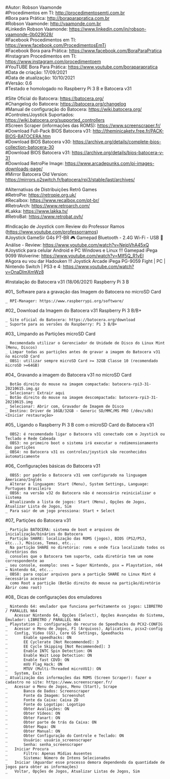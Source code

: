#Autor: Robson Vaamonde<br>
#Procedimentos em TI: http://procedimentosemti.com.br<br>
#Bora para Prática: http://boraparapratica.com.br<br>
#Robson Vaamonde: http://vaamonde.com.br<br>
#Linkedin Robson Vaamonde: https://www.linkedin.com/in/robson-vaamonde-0b029028/<br>
#Facebook Procedimentos em TI: https://www.facebook.com/ProcedimentosEmTi<br>
#Facebook Bora para Prática: https://www.facebook.com/BoraParaPratica<br>
#Instagram Procedimentos em TI: https://www.instagram.com/procedimentoem<br>
#YouTUBE Bora Para Prática: https://www.youtube.com/boraparapratica<br>
#Data de criação: 17/09/2021<br>
#Data de atualização: 10/10/2021<br>
#Versão: 0.6<br>
#Testado e homologado no Raspberry Pi 3 B e Batocera v31

#Site Oficial do Batocera: https://batocera.org/<br>
#Changelog do Batocera: https://batocera.org/changelog<br>
#Manual de configuração do Batocera: https://wiki.batocera.org/<br>
#Controles/Joystick Suportados: https://wiki.batocera.org/supported_controllers<br>
#Screen Scraper (informações das ROMS): https://www.screenscraper.fr/<br>
#Download Full-Pack BIOS Batocera v31: http://theminicaketv.free.fr/PACK-BIOS-BATOCERA.htm<br>
#Download BIOS Batocera v30: https://archive.org/details/complete-bios-collection-batocera-30<br>
#Download BIOS Batocera v31: https://archive.org/details/bios-batocera-v-31<br>
#Download RetroPie Image: https://www.arcadepunks.com/pi-images-downloads-page/<br>
#Mirror Batocera Old Version: https://mirrors.o2switch.fr/batocera/rpi3/stable/last/archives/

#Alternativas de Distribuições Retrô Games<br>
#RetroPie: https://retropie.org.uk/<br>
#Recalbox: https://www.recalbox.com/pt-br/<br>
#RetroArch: https://www.retroarch.com/<br>
#Lakka: https://www.lakka.tv/<br>
#RetroBat: https://www.retrobat.ovh/

#Indicação de Joystick com Review do Professor Ramos (https://www.youtube.com/professorramos)<br>
#Joystick GameSir G4s PT-BR 🎮 Gamepad Bluetooth - 2.4G Wi-Fi - USB 🌟Análise - Review: https://www.youtube.com/watch?v=NejpVhA45xQ<br>
#Joystick para celular Android e PC Windows e Linux !!! Gamepad iPega 9099 Wolverine: https://www.youtube.com/watch?v=MIf5Q_R1vEI<br>
#Agora eu vou dar Hadouken !!! Joystick Arcade iPega PG-9059 Fight | PC | Nintendo Switch | PS3 e 4: https://www.youtube.com/watch?v=OnaDImXmWz8

#Instalação do Batocera v31 (18/06/2021) Raspberry Pi 3 B

#01_ Software para a gravação das Imagem do Batocera no microSD Card<br>

	_ RPI-Manager: https://www.raspberrypi.org/software/

#02_ Download da Imagem do Batocera v31 Raspberry Pi 3 B/B+
		
	_ Site oficial do Batocera: https://batocera.org/download
	_ Suporte para as versões do Raspberry: Pi 3 B/B+

#03_ Limpando as Partições microSD Card

	_ Recomendado utilizar o Gerenciador de Unidade de Disco do Linux Mint (Menu, Discos)
	_ Limpar todas as partições antes de gravar a imagem do Batocera v31 no microSD Card
	_ OBS1: utilizar sempre microSD Card >= 32GB Classe 10 (recomendado microSD >=64GB)

#04_ Gravando a imagem do Batocera v31 no microSD Card

	_ Botão direito do mouse na imagem compactada: batocera-rpi3-31-20210615.img.gz
	_ Selecionar: Extrair aqui
	_ Botão direito do mouse na imagem descompactada: batocera-rpi3-31-20210615.img
	_ Selecionar: Abrir com, Gravador de Imagem de Disco
	_ Destino: Driver de 16GB/32GB - Generic SD/MMC/MS PRO (/dev/sdb) <Iniciar restauração>

#05_ Ligando o Raspberry Pi 3 B com o microSD Card do Batocera v31
	
	_ OBS2: é recomendado ligar o Batocera v31 conectado com o Joystick ou Teclado e Rede Cabeada
	_ OBS3: no primeiro boot o sistema irá executar o redimensionamento das partições
	_ OBS4: no Batocera v31 os controles/joystick são reconhecidos automaticamente

#06_ Configurações básicas do Batocera v31

	_ OBS5: por padrão o Batocera v31 vem configurado na linguagem Americano/Inglês
	_ Alterar a linguagem: Start (Menu), System Settings, Language: Portugues Brasileiro
	_ OBS6: na versão v32 do Batocera não é necessário reinicializar o sistema
	_ Atualizando a lista de jogos: Start (Menu), Opções de Jogos, Atualizar Lista de Jogos, Sim
	_ Para sair de um jogo pressiona: Start + Select

#07_ Partições do Batocera v31

	_ Partição BATOCERA: sistema de boot e arquivos de inicialização/binários do Batocera
	_ Partição SHARE: localização das ROMS (jogos), BIOS (PS2/PS3, etc...), Músicas, Temas, etc...
	_ Na partição SHARE no diretório: roms e onde fica localizado todos os diretórios dos
	_ consoles que o Batocera tem suporte, cada diretório tem um nome correspondente ao
	_ seu console, exemplo: snes = Super Nintendo, psx = Playstation, n64 = Nintendo 64, etc...
	_ OBS8: para copiar arquivos para a partição SHARE no Linux Mint é necessário acessar
	_ como Root a partição (Botão direito do mouse na partição/diretório Abrir como root)

#08_ Dicas de configurações dos emuladores

	_ Nintendo 64: emulador que funciona perfeitamente os jogos: LIBRETRO / PARALLEL N64
	_	Acessar Nintendo 64, Opções (Select), Opções Avançadas do Sistema, Emulador: LIBRETRO / PARALLEL N64
	_ Playstation 2: configuração do recurso de Speedhacks do PCX2-CONFIG
	_	Acessar o Menu de Jogos, F1 (Arquivos), Aplicativos, pcsx2-config
	_	Config, Video (GS), Core GS Settings, Speedhacks
	_		Enable speedhacks: ON
	_		EE Cyclerate [Not Recommended]: 3
	_		EE Cycle Skipping [Not Recommended]: 3
	_		Enable INTC Spin Detection: ON
	_		Enable Wait Loop Detection: ON
	_		Enable fast CDVD: ON
	_		mVU Flag Hack: ON
	_		MTUV (Multi-Threaded microVU1): ON
	_	System, Exit
	_ Atualização das informações das ROMS (Screen Scraper): fazer o cadastro no site: https://www.screenscraper.fr/
	_	Acessar o Menu de Jogos, Menu (Start), Scrape
	_		Banco de Dados: Screenscraper
	_		Fonte da Imagem: Screenshot
	_		Fonte da Caixa: Caixa 2D
	_		Fonte do Logotipo: Logotipo
	_		Obter Avaliações: ON
	_		Obter Vídeos: ON
	_		Obter Fanart: ON
	_		Obter parte de trás da Caixa: ON
	_		Obter Mapa: ON
	_		Obter Manual: ON
	_		Obter Configuração do Controle e Teclado: ON
	_		Usuário: usuário_screenscraper
	_		Senha: senha_screenscraper
	_	Iniciar Procura
	_		Filtro: Apenas Mídias Ausentes
	_		Sistema: Número de Intens Selecionados
	_	Iniciar (Aguardar esse processo demora dependendo da quantidade de jogos para obter as informações)
	_	Voltar, Opções de Jogos, Atualizar Listas de Jogos, Sim 